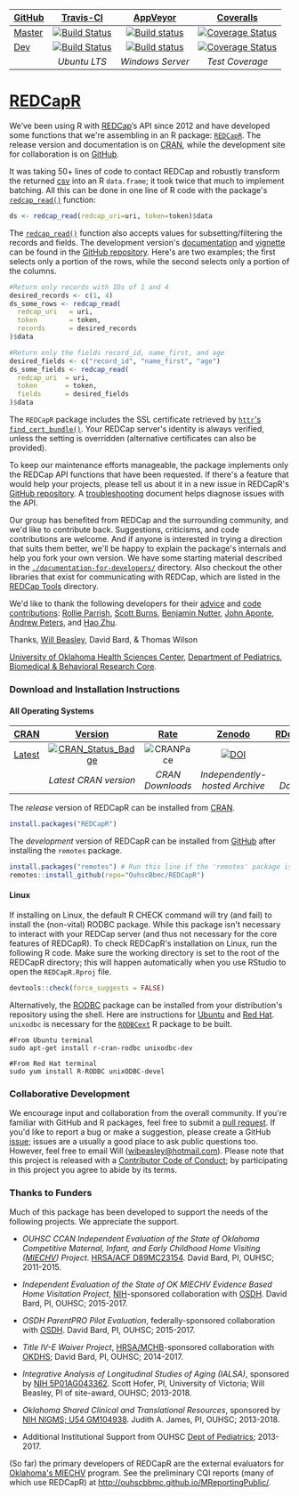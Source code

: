 | [GitHub](https://github.com/OuhscBbmc/REDCapR) | [Travis-CI](https://travis-ci.org/OuhscBbmc/REDCapR/builds) | [AppVeyor](https://ci.appveyor.com/project/wibeasley/redcapr/history) | [Coveralls](https://coveralls.io/r/OuhscBbmc/REDCapR) |
| :----- | :---------------------------: | :-----------------------------: | :-------: |
| [Master](https://github.com/OuhscBbmc/REDCapR/tree/master) | [![Build Status](https://travis-ci.org/OuhscBbmc/REDCapR.svg?branch=master)](https://travis-ci.org/OuhscBbmc/REDCapR) | [![Build status](https://ci.appveyor.com/api/projects/status/0i41tn0n2jo4pd2k/branch/master?svg=true)](https://ci.appveyor.com/project/wibeasley/redcapr/branch/master) | [![Coverage Status](https://coveralls.io/repos/github/OuhscBbmc/REDCapR/badge.svg?branch=master)](https://coveralls.io/github/OuhscBbmc/REDCapR?branch=master) |
| [Dev](https://github.com/OuhscBbmc/REDCapR/tree/dev) | [![Build Status](https://travis-ci.org/OuhscBbmc/REDCapR.svg?branch=dev)](https://travis-ci.org/OuhscBbmc/REDCapR) | [![Build status](https://ci.appveyor.com/api/projects/status/0i41tn0n2jo4pd2k/branch/dev?svg=true)](https://ci.appveyor.com/project/wibeasley/redcapr/branch/dev) | [![Coverage Status](https://coveralls.io/repos/github/OuhscBbmc/REDCapR/badge.svg?branch=dev)](https://coveralls.io/github/OuhscBbmc/REDCapR?branch=dev) | -- |
| | *Ubuntu LTS* | *Windows Server* | *Test Coverage* | *Independently-hosted Archive* |


[REDCapR](https://github.com/OuhscBbmc/REDCapR)
=======
We’ve been using R with [REDCap](https://projectredcap.org/)’s API since 2012 and have developed some functions that we're assembling in an R package: [`REDCapR`](https://github.com/OuhscBbmc/REDCapR).  The release version and documentation is on [CRAN](https://cran.r-project.org/package=REDCapR), while the development site for collaboration is on [GitHub](https://github.com/OuhscBbmc/REDCapR).

It was taking 50+ lines of code to contact REDCap and robustly transform the returned [csv](https://en.wikipedia.org/wiki/Comma-separated_values) into an R `data.frame`; it took twice that much to implement batching.  All this can be done in one line of R code with the package's [`redcap_read()`](https://www.rdocumentation.org/packages/REDCapR/topics/redcap_read) function:
```r
ds <- redcap_read(redcap_uri=uri, token=token)$data
```

The [`redcap_read()`](https://www.rdocumentation.org/packages/REDCapR/topics/redcap_read) function also accepts values for subsetting/filtering the records and fields.  The development version's [documentation](https://github.com/OuhscBbmc/REDCapR/blob/master/documentation-peek.pdf) and [vignette](https://cdn.rawgit.com/OuhscBbmc/REDCapR/master/inst/doc/BasicREDCapROperations.html) can be found in the [GitHub repository](https://github.com/OuhscBbmc/REDCapR).  Here's are two examples; the first selects only a portion of the rows, while the second selects only a portion of the columns.
```r
#Return only records with IDs of 1 and 4
desired_records <- c(1, 4)
ds_some_rows <- redcap_read(
  redcap_uri   = uri,
  token        = token,
  records      = desired_records
)$data

#Return only the fields record_id, name_first, and age
desired_fields <- c("record_id", "name_first", "age")
ds_some_fields <- redcap_read(
  redcap_uri  = uri,
  token       = token,
  fields      = desired_fields
)$data
```

The `REDCapR` package includes the SSL certificate retrieved by [`httr`'s `find_cert_bundle()`](https://github.com/hadley/httr/blob/master/R/utils.r).  Your REDCap server's identity is always verified, unless the setting is overridden (alternative certificates can also be provided).

To keep our maintenance efforts manageable, the package implements only the REDCap API functions that have been requested.  If there's a feature that would help your projects, please tell us about it in a new issue in REDCapR's [GitHub repository](https://github.com/OuhscBbmc/REDCapR/issues).  A [troubleshooting](https://cdn.rawgit.com/OuhscBbmc/REDCapR/master/inst/doc/TroubleshootingApiCalls.html) document helps diagnose issues with the API.

Our group has benefited from REDCap and the surrounding community, and we'd like to contribute back.  Suggestions, criticisms, and code contributions are welcome.  And if anyone is interested in trying a direction that suits them better, we'll be happy to explain the package's internals and help you fork your own version.  We have some starting material described in the [`./documentation-for-developers/`](https://github.com/OuhscBbmc/REDCapR/tree/master/documentation-for-developers) directory.  Also checkout the other libraries that exist for communicating with REDCap, which are listed in the [REDCap Tools](http://redcap-tools.github.io/projects/) directory.

We'd like to thank the following developers for their [advice](https://github.com/OuhscBbmc/REDCapR/issues?q=is%3Aissue+is%3Aclosed) and [code contributions](https://github.com/OuhscBbmc/REDCapR/graphs/contributors): [Rollie Parrish](https://github.com/rparrish), [Scott Burns](https://github.com/sburns), [Benjamin Nutter](https://github.com/nutterb), [John Aponte](https://github.com/johnaponte), [Andrew Peters](https://github.com/ARPeters), and [Hao Zhu](https://github.com/haozhu233).

Thanks,
[Will Beasley](https://www.researchgate.net/profile/William_Beasley2), David Bard, & Thomas Wilson

[University of Oklahoma Health Sciences Center](http://ouhsc.edu/),
[Department of Pediatrics](https://www.oumedicine.com/department-of-pediatrics),
[Biomedical & Behavioral Research Core](http://ouhsc.edu/BBMC/).

### Download and Installation Instructions

#### All Operating Systems

| [CRAN](https://cran.r-project.org/) | [Version](https://cran.r-project.org/package=REDCapR) | [Rate](http://cranlogs.r-pkg.org/) | [Zenodo](https://zenodo.org/search?ln=en&p=redcapr) | [RDocumentation](https://www.rdocumentation.org/) |
|  :---- | :----: | :----: | :----: | :----: |
| [Latest](https://cran.r-project.org/package=REDCapR) | [![CRAN_Status_Badge](http://www.r-pkg.org/badges/version/REDCapR)](https://cran.r-project.org/package=REDCapR) | ![CRANPace](http://cranlogs.r-pkg.org/badges/REDCapR) | [![DOI](https://zenodo.org/badge/doi/10.5281/zenodo.61990.svg)](https://doi.org/10.5281/zenodo.61990) | [![Rdoc](http://www.rdocumentation.org/badges/version/REDCapR)](http://www.rdocumentation.org/packages/REDCapR) |
|   | *Latest CRAN version* | *CRAN Downloads* | *Independently-hosted Archive* | *HTML Documentation* |

The *release* version of REDCapR can be installed from [CRAN](https://cran.r-project.org/package=REDCapR).
```r
install.packages("REDCapR")
```

The *development* version of REDCapR can be installed from [GitHub](https://github.com/OuhscBbmc/REDCapR) after installing the `remotes` package.

```r
install.packages("remotes") # Run this line if the 'remotes' package isn't installed already.
remotes::install_github(repo="OuhscBbmc/REDCapR")
```

#### Linux

If installing on Linux, the default R CHECK command will try (and fail) to install the (non-vital) RODBC package.  While this package isn't necessary to interact with your REDCap server (and thus not necessary for the core features of REDCapR).  To check REDCapR's installation on Linux, run the following R code.  Make sure the working directory is set to the root of the REDCapR directory; this will happen automatically when you use RStudio to open the `REDCapR.Rproj` file.
```r
devtools::check(force_suggests = FALSE)
```

Alternatively, the [RODBC](https://CRAN.R-project.org/package=RODBC) package can be installed from your distribution's repository using the shell.  Here are instructions for [Ubuntu](https://cran.r-project.org/bin/linux/ubuntu/README.html) and [Red Hat](https://cran.r-project.org/bin/linux/redhat/README).  `unixodbc` is necessary for the [`RODBCext`](https://CRAN.R-project.org/package=RODBCext) R package to be built.

```shell
#From Ubuntu terminal
sudo apt-get install r-cran-rodbc unixodbc-dev

#From Red Hat terminal
sudo yum install R-RODBC unixODBC-devel
```

### Collaborative Development
We encourage input and collaboration from the overall community.  If you're familiar with GitHub and R packages, feel free to submit a [pull request](https://github.com/OuhscBbmc/REDCapR/pulls).  If you'd like to report a bug or make a suggestion, please create a GitHub [issue](https://github.com/OuhscBbmc/REDCapR/issues); issues are a usually a good place to ask public questions too.  However, feel free to email Will (<wibeasley@hotmail.com>).  Please note that this project is released with a [Contributor Code of Conduct](CONDUCT.md); by participating in this project you agree to abide by its terms.

### Thanks to Funders

Much of this package has been developed to support the needs of the following projects.  We appreciate the support.

* *OUHSC CCAN Independent Evaluation of the State of Oklahoma Competitive Maternal, Infant, and Early Childhood Home Visiting ([MIECHV](http://mchb.hrsa.gov/programs/homevisiting/)) Project*. [HRSA/ACF D89MC23154](https://perf-data.hrsa.gov/mchb/DGISReports/Abstract/AbstractDetails.aspx?Source=TVIS&GrantNo=D89MC23154&FY=2012).  David Bard, PI, OUHSC; 2011-2015.

* *Independent Evaluation of the State of OK MIECHV Evidence Based Home Visitation Project*, [NIH](https://www.nih.gov/)-sponsored collaboration with [OSDH](https://www.ok.gov/health/). David Bard, PI, OUHSC; 2015-2017.

* *OSDH ParentPRO Pilot Evaluation*, federally-sponsored collaboration with [OSDH](https://www.ok.gov/health/).  David Bard, PI, OUHSC; 2015-2017.

* *Title IV-E Waiver Project*, [HRSA/MCHB](http://mchb.hrsa.gov/)-sponsored collaboration with [OKDHS](http://www.okdhs.org/); David Bard, PI, OUHSC; 2014-2017.

* *Integrative Analysis of Longitudinal Studies of Aging (IALSA)*, sponsored by [NIH 5P01AG043362](http://grantome.com/grant/NIH/P01-AG043362).  Scott Hofer, PI, University of Victoria; Will Beasley, PI of site-award, OUHSC; 2013-2018.

* *Oklahoma Shared Clinical and Translational Resources*, sponsored by [NIH NIGMS; U54 GM104938](http://grantome.com/grant/NIH/U54-GM104938). Judith A. James, PI, OUHSC; 2013-2018.

* Additional Institutional Support from OUHSC [Dept of Pediatrics](https://www.oumedicine.com/department-of-pediatrics); 2013-2017.

(So far) the primary developers of REDCapR are the external evaluators for [Oklahoma's MIECHV](https://www.ok.gov/health/Community_&_Family_Health/Family_Support_and_Prevention_Service/MIECHV_Program_-_Federal_Home_Visiting_Grant/MIECHV_Program_Resources/index.html) program.  See the preliminary CQI reports (many of which use REDCapR) at http://ouhscbbmc.github.io/MReportingPublic/.
